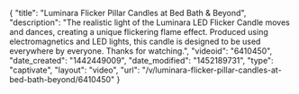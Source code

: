 {
    "title": "Luminara Flicker Pillar Candles at Bed Bath & Beyond",
    "description": "The realistic light of the Luminara LED Flicker Candle moves and dances, creating a unique flickering flame effect. Produced using electromagnetics and LED lights, this candle is designed to be used everywhere by everyone. Thanks for watching.",
    "videoid": "6410450",
    "date_created": "1442449009",
    "date_modified": "1452189731",
    "type": "captivate",
    "layout": "video",
    "url": "\/v\/luminara-flicker-pillar-candles-at-bed-bath-beyond\/6410450"
}